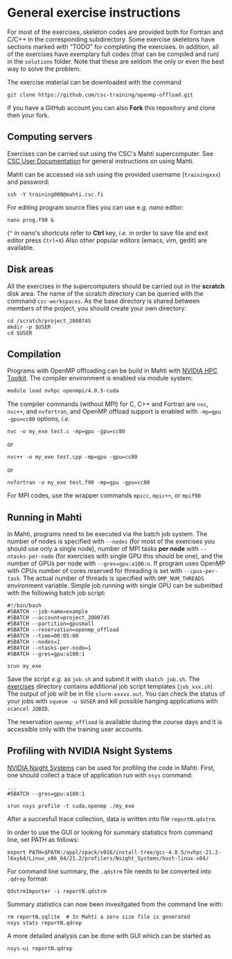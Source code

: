 # General exercise instructions

For most of the exercises, skeleton codes are provided both for
Fortran and C/C++ in the corresponding subdirectory. Some exercise
skeletons have sections marked with “TODO” for completing the
exercises. In addition, all of the 
exercises have exemplary full codes (that can be compiled and run) in the
`solutions` folder. Note that these are seldom the only or even the best way to
solve the problem.

The exercise material can be downloaded with the command

```
git clone https://github.com/csc-training/openmp-offload.git
```

If you have a GitHub account you can also **Fork** this repository and clone then your fork.

## Computing servers

Exercises can be carried out using the CSC's Mahti supercomputer. 
See [CSC User Documentation](https://docs.csc.fi/support/tutorials/mahti_quick/) for general instructions on using Mahti.


Mahti can be accessed via ssh using the
provided username (`trainingxxx`) and password:
```
ssh -Y training000@mahti.csc.fi
```


For editing program source files you can use e.g. *nano* editor: 

```
nano prog.f90 &
```
(`^` in nano's shortcuts refer to **Ctrl** key, *i.e.* in order to save file and exit editor press `Ctrl+X`)
Also other popular editors (emacs, vim, gedit) are available.

## Disk areas

All the exercises in the supercomputers should be carried out in the
**scratch** disk area. The name of the scratch directory can be
queried with the command `csc-workspaces`. As the base directory is
shared between members of the project, you should create your own
directory:
```
cd /scratch/project_2000745
mkdir -p $USER
cd $USER
```


## Compilation

Programs with OpenMP offloading can be build in Mahti with [NVIDIA HPC
Toolkit](https://docs.nvidia.com/hpc-sdk/index.html). The compiler
environment is enabled via module system:
```bash
module load nvhpc openmpi/4.0.5-cuda
```
The compiler commands (without MPI) for C, C++ and Fortran are `nvc`,
`nvc++`, and `nvfortran`, and OpenMP offload support is enabled with
`-mp=gpu -gpu=cc80` options, *i.e.*

```
nvc -o my_exe test.c -mp=gpu -gpu=cc80
```
or
```
nvc++ -o my_exe test.cpp -mp=gpu -gpu=cc80
```
or
```
nvfortran -o my_exe test.f90 -mp=gpu -gpu=cc80
```


For MPI codes, use the wrapper commands `mpicc`, `mpic++`, or `mpif90`

## Running in Mahti

In Mahti, programs need to be executed via the batch job system. The
number of nodes is specified with `--nodes` (for most of the exercises
you should use only a single node), number of MPI tasks **per node**
with `--ntasks-per-node` (for exercises with single GPU this should be
one), and the number of GPUs per node with `--gres=gpu:a100:n`. If
program uses OpenMP with CPUs
number of cores reserved for threading is set with `--cpus-per-task`. The
actual number of threads is specified with `OMP_NUM_THREADS`
environment variable. Simple job running with single GPU can be
submitted with the following batch job script: 
```
#!/bin/bash
#SBATCH --job-name=example
#SBATCH --account=project_2000745
#SBATCH --partition=gpusmall
#SBATCH --reservation=openmp_offload
#SBATCH --time=00:05:00
#SBATCH --nodes=1
#SBATCH --ntasks-per-node=1
#SBATCH --gres=gpu:a100:1

srun my_exe
```

Save the script *e.g.* as `job.sh` and submit it with `sbatch job.sh`. The [exercises](exercises) 
directory contains additional job script templates (`job_xxx.sh`).
The output of job will be in file `slurm-xxxxx.out`. You can check the status of your jobs with `squeue -u $USER` and kill possible hanging applications with
`scancel JOBID`.

The reservation `openmp_offload` is available during the course days and it
is accessible only with the training user accounts.

## Profiling with NVIDIA Nsight Systems

[NVIDIA Nsight Systems](https://docs.nvidia.com/nsight-systems/index.html) 
can be used for profiling the code in Mahti. First, one should collect a
trace of application run with `nsys` command:
```
...
#SBATCH --gres=gpu:a100:1

srun nsys profile -t cuda,openmp ./my_exe
```

After a succesfull trace collection, data is written into file
`reportN.qdstrm`. 

In order to use the GUI or looking for summary statistics from command line, set PATH as follows:

```
export PATH=$PATH:/appl/spack/v016/install-tree/gcc-4.8.5/nvhpc-21.2-l6xyb4/Linux_x86_64/21.2/profilers/Nsight_Systems/host-linux-x64/
```

For command line summary, the `.qdstrm` file needs to be converted into `.qdrep` format:
```
QdstrmImporter -i reportN.qdstrm
```

Summary statistics can now been invesitgated from the command line with:
```
rm reportN.sqlite  # In Mahti a zero size file is generated
nsys stats reportN.qdrep
```

A more detailed analysis can be done with GUI which can be started as
```
nsys-ui reportN.qdrep
``` 



